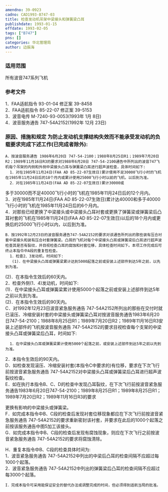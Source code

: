 ```yaml
---
amendno: 39-0923  
cadno: CAD1993-B747-03  
title: 检查发动机吊架中梁接头和弹簧梁凸耳  
publishdate: 1993-01-15  
effdate: 1993-02-05  
tags: ["B747"]  
pns: []  
categories: 华北管理局  
author: 边振海  
---
```

  
### 适用范围  
所有波音747系列飞机  
  
<!--more-->  
### 参考文件  
1．FAA适航指令 93-01-04 修正案 39-8458  
2．FAA适航指令 85-22-07 修正案 39-5153  
3．波音电传 M-7240-93-0053(1993年 1月 8日)  
4．波音服务通告 747-54A2152(1992年 12月 23日)  
  
### 原因、措施和规定 为防止发动机支撑结构失效而不能承受发动机的负载要求完成下述工作(已完成者除外):  
    A．按波音服务通告 1986年6月20日 747-54-2100；1988年8月25日R1；1989年7月20日R2；1989年11月16日R3的要求对1988年6月20日 747-54-2100通告中所列出的波音747飞机每个吊架的内侧和外侧中梁接头凸耳与弹簧梁凸耳进行超声波检查，具体时间如下:  
      1．对在1985年11月24日(FAA AD 85-22-07生效日)累计使用不足30000飞行小时的飞机在1985年11月24日后的18个月内或累计使用25000飞行小时以前的飞机，以后到为准。  
      2．对在1985年11月24日(FAA AD 85-22-07生效日)累计30000或  
  
多于30000而不足40000飞行小时的飞机在1985年11月24日后的12个月内。  
      3．对在1985年11月24日(FAA AD 85-22-07生效日)累计达40000和多于40000飞行小时的飞机在1985年11月24日后的6个月内。  
      4．对那些已经更换了中梁接头或中梁接头凸耳衬套或更换了弹簧梁或弹簧梁后凸耳衬套的飞机在1985年11月24日(FAA AD 85-22-07生效日)以后的18个月内或更换后的25000飞行小时以内，以后到为准。  
  
    B．按1992年12月23日的波音服务通告747-54A2152的要求对该通告所列出的那些装有压合衬套中梁接头和装有压合衬套弹簧梁。凸耳的飞机对每个中梁接头凸耳或弹簧梁后凸耳进行超声波检查其是否有裂纹，并目视检查凸耳的腐蚀和衬套位移，具体检查时间如下。本项工作完成后可终止本指令中A段的重复性检查。  
      1．检查2、3发动机，时间如下:  
       (1)．在中梁接头凸耳或弹簧梁累计达到5000起落之前或安装上述部件到达5年之前，以先到为准。  
(2)．在本指令生效后的60天内。  
2．检查外侧(1．4)发动机，时间如下:  
       (1)．在中梁接头凸耳或弹簧梁累计使用5000个起落之前或安装上述部件到达5年之前以先到为准。  
(2)．在本指令生效后的90天内。  
    C．对1992年12月23日波音紧急服务通告 747-54A2152所列出的那些在交付时就已滚压、冷缩安装衬套的中梁接头或弹簧梁凸耳对按波音服务通告1983年6月20日747-54-2100；1988年8月25日R1；1989年7月20日R2；1989年11月16日R3安装上述部件的飞机按波音服务通告 747-54A2152的要求目视检查每个支架的中梁接头凸耳或弹簧梁后凸耳，时间如下:  
  
      1．在中梁接头凸耳或弹簧梁累计使用5000个起落之前，或安装上述部件到达5年之前以先到为准。  
2．本指令生效后的90天内。  
    D．如检查发现滚压、冷缩安装衬套(本指令C中要求的)有位移，要求在下次飞行前按波音紧急服务通告 747-54A2152对中梁接头凸耳或弹簧梁后凸耳进行超声波裂纹检查。  
    E．如在执行本指令B、C、D的检查中发现凸耳裂纹，在下次飞行前按波音紧急服务通告1983年6月20日747-54-2100；1989年8月25日R1；1989年8月25日R1；1989年7月20日R2；1989年11月16日R3的要求  
  
  
更换有影响的中梁接头或弹簧梁。  
    F．如完成本指令中B、C段的检查后发现衬套位移现象都应在下次飞行前按波音紧急服务通告 747-54A2152的要求重新密封该衬套，并要求在此后的1000个起落之前按该服务通告中图5加工该接头。  
    G．如完成本指令中B、C段的检查后发现有腐蚀现象，则应在下次飞行之前按波音紧急服务通告 747-54A2152的要求将腐蚀清除。  
  
H．重复本指令中B、C段的检查具体时间为:  
      1．波音紧急服务通告 747-54A2152中列出的中梁后凸耳的检查间隔不应超过每1000个起落。  
      2．波音紧急服务通告 747-54A2152中列出的弹簧梁后凸耳的检查间隔不应超过每3000个起落。  
  
    I．完成本指令可采用能保证安全的替代办法或调整完成的时间，但必须得到适航当局的批准。  
